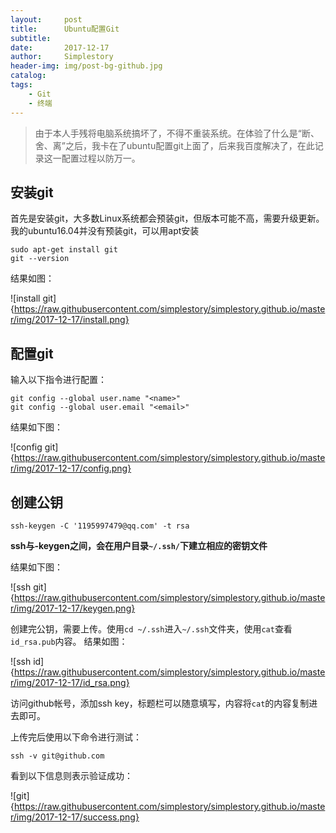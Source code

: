 ```yaml
---
layout:     post
title:      Ubuntu配置Git
subtitle:   
date:       2017-12-17
author:     Simplestory
header-img: img/post-bg-github.jpg
catalog:
tags:
    - Git
    - 终端
---
```


> 由于本人手残将电脑系统搞坏了，不得不重装系统。在体验了什么是“断、舍、离”之后，我卡在了ubuntu配置git上面了，后来我百度解决了，在此记录这一配置过程以防万一。

## 安装git

首先是安装git，大多数Linux系统都会预装git，但版本可能不高，需要升级更新。我的ubuntu16.04并没有预装git，可以用apt安装
```
sudo apt-get install git
git --version
```
结果如图：

![install git]{https://raw.githubusercontent.com/simplestory/simplestory.github.io/master/img/2017-12-17/install.png}

## 配置git

输入以下指令进行配置：
```
git config --global user.name "<name>"
git config --global user.email "<email>"
```

结果如下图：

![config git]{https://raw.githubusercontent.com/simplestory/simplestory.github.io/master/img/2017-12-17/config.png}

## 创建公钥

```
ssh-keygen -C '1195997479@qq.com' -t rsa
```

**ssh与-keygen之间，会在用户目录`~/.ssh/`下建立相应的密钥文件**

结果如下图：

![ssh git]{https://raw.githubusercontent.com/simplestory/simplestory.github.io/master/img/2017-12-17/keygen.png}

创建完公钥，需要上传。使用`cd ~/.ssh`进入`~/.ssh`文件夹，使用`cat`查看`id_rsa.pub`内容。
结果如图：

![ssh id]{https://raw.githubusercontent.com/simplestory/simplestory.github.io/master/img/2017-12-17/id_rsa.png}

访问github帐号，添加ssh key，标题栏可以随意填写，内容将`cat`的内容复制进去即可。

上传完后使用以下命令进行测试：
```
ssh -v git@github.com
```
看到以下信息则表示验证成功：

![git]{https://raw.githubusercontent.com/simplestory/simplestory.github.io/master/img/2017-12-17/success.png}